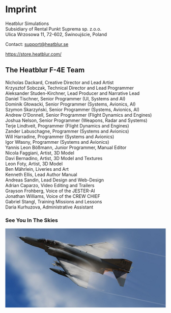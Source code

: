 # Imprint

Heatblur Simulations\
Subsidiary of Rental Punkt Suprema sp. z.o.o.\
Ulica Wrzosowa 11, 72-602, Świnoujście, Poland

Contact: <support@heatblur.se>

<https://store.heatblur.com/>

## The Heatblur F-4E Team

Nicholas Dackard, Creative Director and Lead Artist\
Krzysztof Sobczak, Technical Director and Lead Programmer\
Aleksander Studen-Kirchner, Lead Producer and Narrative Lead\
Daniel Tischner, Senior Programmer (UI, Systems and AI)\
Dominik Głowacki, Senior Programmer (Systems, Avionics, AI)\
Szymon Skarzyński, Senior Programmer (Systems, Avionics, AI)\
Andrew O’Donnell, Senior Programmer (Flight Dynamics and Engines)\
Joshua Nelson, Senior Programmer (Weapons, Radar and Systems)\
Terje Lindtveit, Programmer (Flight Dynamics and Engines)\
Zander Labuschagne, Programmer (Systems and Avionics)\
Will Harradine, Programmer (Systems and Avionics)\
Igor Własny, Programmer (Systems and Avionics)\
Yannis Leon Bößmann, Junior Programmer, Manual Editor\
Nicola Faggiani, Artist, 3D Model\
Davi Bernadino, Artist, 3D Model and Textures\
Leon Foty, Artist, 3D Model\
Ben Mährlein, Liveries and Art\
Kenneth Ellis, Lead Author Manual\
Andreas Sandin, Lead Design and Web-Design\
Adrian Caparzo, Video Editing and Trailers\
Grayson Frohberg, Voice of the JESTER-AI\
Jonathan Williams, Voice of the CREW CHIEF\
Gabriel Stangl, Training Missions and Lessons\
Daria Kurhuzova, Administrative Assistant

### See You In The Skies

![f4e_vapor_shot](img/Vapes_06.jpg)
